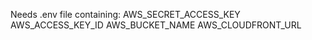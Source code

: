 Needs .env file containing:
  AWS_SECRET_ACCESS_KEY
  AWS_ACCESS_KEY_ID
  AWS_BUCKET_NAME
  AWS_CLOUDFRONT_URL
